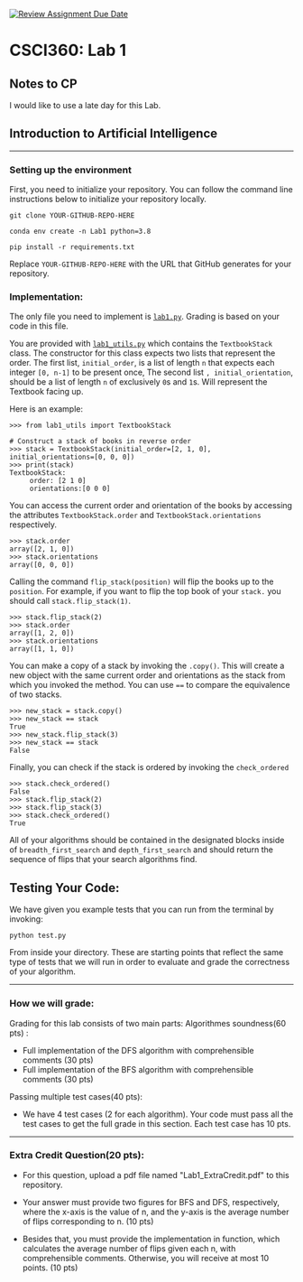 [![Review Assignment Due Date](https://classroom.github.com/assets/deadline-readme-button-24ddc0f5d75046c5622901739e7c5dd533143b0c8e959d652212380cedb1ea36.svg)](https://classroom.github.com/a/yLVxTEKZ)

# CSCI360: Lab 1

## Notes to CP

I would like to use a late day for this Lab.

## Introduction to Artificial Intelligence

---

### Setting up the environment

First, you need to initialize your repository. You can follow the command line instructions below to initialize your repository
locally.

```
git clone YOUR-GITHUB-REPO-HERE

conda env create -n Lab1 python=3.8

pip install -r requirements.txt

```

Replace `YOUR-GITHUB-REPO-HERE` with the URL that GitHub
generates for your repository.

### Implementation:

The only file you need to implement is [`lab1.py`]('lab1.py). Grading is based on your code in this file.

You are provided with [`lab1_utils.py`](`lab1_utils.py`) which contains
the `TextbookStack` class. The constructor for this class expects two
lists that represent the order. The first list, `initial_order`, is a
list of length `n` that expects each integer `[0, n-1]` to be present
once, The second list `, initial_orientation`, should be a list of length
`n` of exclusively `0`s and `1`s. Will represent the Textbook facing up.

Here is an example:

```
>>> from lab1_utils import TextbookStack

# Construct a stack of books in reverse order
>>> stack = TextbookStack(initial_order=[2, 1, 0], initial_orientations=[0, 0, 0])
>>> print(stack)
TextbookStack:
 	 order: [2 1 0]
	 orientations:[0 0 0]
```

You can access the current order and orientation of the books by
accessing the attributes `TextbookStack.order` and
`TextbookStack.orientations` respectively.

```
>>> stack.order
array([2, 1, 0])
>>> stack.orientations
array([0, 0, 0])
```

Calling the command `flip_stack(position)` will flip the books up to the
`position`. For example, if you want to flip the top book of your `stack.`
you should call `stack.flip_stack(1)`.

```
>>> stack.flip_stack(2)
>>> stack.order
array([1, 2, 0])
>>> stack.orientations
array([1, 1, 0])
```

You can make a copy of a stack by invoking the `.copy()`. This will
create a new object with the same current order and orientations as the
stack from which you invoked the method. You can use `==` to compare the
equivalence of two stacks.

```
>>> new_stack = stack.copy()
>>> new_stack == stack
True
>>> new_stack.flip_stack(3)
>>> new_stack == stack
False
```

Finally, you can check if the stack is ordered by invoking the
`check_ordered`

```
>>> stack.check_ordered()
False
>>> stack.flip_stack(2)
>>> stack.flip_stack(3)
>>> stack.check_ordered()
True
```

All of your algorithms should be contained in the designated blocks
inside of `breadth_first_search` and `depth_first_search` and should
return the sequence of flips that your search algorithms find.

## Testing Your Code:

We have given you example tests that you can run from the terminal by invoking:

```
python test.py
```

From inside your directory. These are starting points that reflect
the same type of tests that we will run in order to evaluate and grade
the correctness of your algorithm.

---

### How we will grade:

Grading for this lab consists of two main parts:
Algorithmes soundness(60 pts) :

- Full implementation of the DFS algorithm with comprehensible comments (30 pts)
- Full implementation of the BFS algorithm with comprehensible comments (30 pts)

Passing multiple test cases(40 pts):

- We have 4 test cases (2 for each algorithm). Your code must pass all the test cases to get the full grade in this section. Each test case has 10 pts.

---

### Extra Credit Question(20 pts):

- For this question, upload a pdf file named "Lab1_ExtraCredit.pdf" to this repository.

- Your answer must provide two figures for BFS and DFS, respectively, where the x-axis is the value
  of n, and the y-axis is the average number of flips corresponding to n. (10 pts)

- Besides that, you must provide the implementation in function, which
  calculates the average number of flips given each n, with comprehensible comments. Otherwise, you
  will receive at most 10 points. (10 pts)
